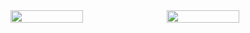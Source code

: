 <div align="left" style="display: flex; flex-wrap: wrap; gap: 8px;">

  <img width="48%" src="https://streak-stats.demolab.com/?user=JumpingKeyCaps&theme=react&hide_border=true&border_radius=4.5&date_format=M+j%5B%2C+Y%5D&mode=daily&disable_animations=false&hide_total_contributions=false&hide_current_streak=false&hide_longest_streak=false&exclude_days=&locale=en&card_height=200" />

 <img width="48%" src="https://github-readme-stats.vercel.app/api?username=JumpingKeyCaps&theme=react&hide_title=false&hide_rank=false&show_icons=false&include_all_commits=false&count_private=true&line_height=23&hide_border=true" />

  
</div>

<div align="left" style="display: flex; flex-wrap: wrap; gap: 8px; margin-top: 8px;">


 
  
  <!-- Langs -->
  <img width="0%" src="https://github-readme-stats.vercel.app/api/top-langs?username=JumpingKeyCaps&theme=react&cache_seconds=1800&border_radius=4&hide_title=false&layout=compact&langs_count=5&card_width=400&hide_progress=false&hide_border=true&card_height=200" />
  
</div>


